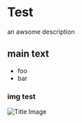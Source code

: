 # Test
<!-- description -->
an awsome description
<!-- enddescription -->

## main text

- foo
- bar

### img test

![Title Image](events/events_img/favicon.png) <!-- highlight-img -->
